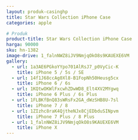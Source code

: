 ```yaml
---
layout: produk-casinghp
title: Star Wars Collection iPhone Case
categories: apple

# Produk
product-title: Star Wars Collection iPhone Case
harga: 90000
sku: hn-1382
image-drive: 1_falnNWZ8iJV9NmjqOkO8s9KAUEXE6VM
gallery:
  - url: 1a3AE6PGkoYYpo701AlRsJ7_p0VyCic-K
    title: iPhone 5 / 5s / SE
  - url: 14f1J68ccAg0Xl8-B1FopNh50Heusg5cx
    title: iPhone 6 / 6s
  - url: 1KQtwOKWlFxcwhZDwWD8_Elt4XV2MYgwq
    title: iPhone 6 Plus / 6s Plus
  - url: 1FLBKfBnQ83sWRsFx2GA_dWzSHB8U-7sl
    title: iPhone 7 / 8
  - url: 1ZIzhc8raK4QjtheNJx8CjEDbduSINpvm
    title: iPhone 7 Plus / 8 Plus
  - url: 1_falnNWZ8iJV9NmjqOkO8s9KAUEXE6VM
    title: iPhone X
---
```


